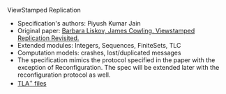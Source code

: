 ViewStamped Replication

- Specification's authors: Piyush Kumar Jain
- Original paper: <a href="http://pmg.csail.mit.edu/papers/vr-revisited.pdf">Barbara Liskov, James Cowling. Viewstamped Replication Revisited.</a>
- Extended modules: Integers, Sequences, FiniteSets, TLC
- Computation models: crashes, lost/duplicated messages
- The specification mimics the protocol specified in the paper with the exception of Reconfiguration. The spec will be extended later with the reconfiguration protocol as well.
- <a href="https://github.com/pkj415/ViewStamped-Replication-TLA">TLA<sup>+</sup> files</a>
